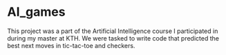 # AI_games
 This project was a part of the Artificial Intelligence course I participated in during my master at KTH.  We were tasked to write code that predicted the best next moves in tic-tac-toe and checkers.
